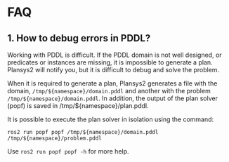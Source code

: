 # FAQ

## 1. How to debug errors in PDDL?

Working with PDDL is difficult. If the PDDL domain is not well designed, or predicates or instances are missing, it is impossible to generate a plan. Plansys2 will notify you, but it is difficult to debug and solve the problem.

When it is required to generate a plan, Plansys2 generates a file with the domain, `/tmp/${namespace}/domain.pddl` and another with the problem `/tmp/${namespace}/domain.pddl`. In addition, the output of the plan solver (popf) is saved in /tmp/${namespace}/plan.pddl.

It is possible to execute the plan solver in isolation using the command:

```shell
ros2 run popf popf /tmp/${namespace}/domain.pddl /tmp/${namespace}/problem.pddl
```

Use `ros2 run popf popf -h` for more help.
